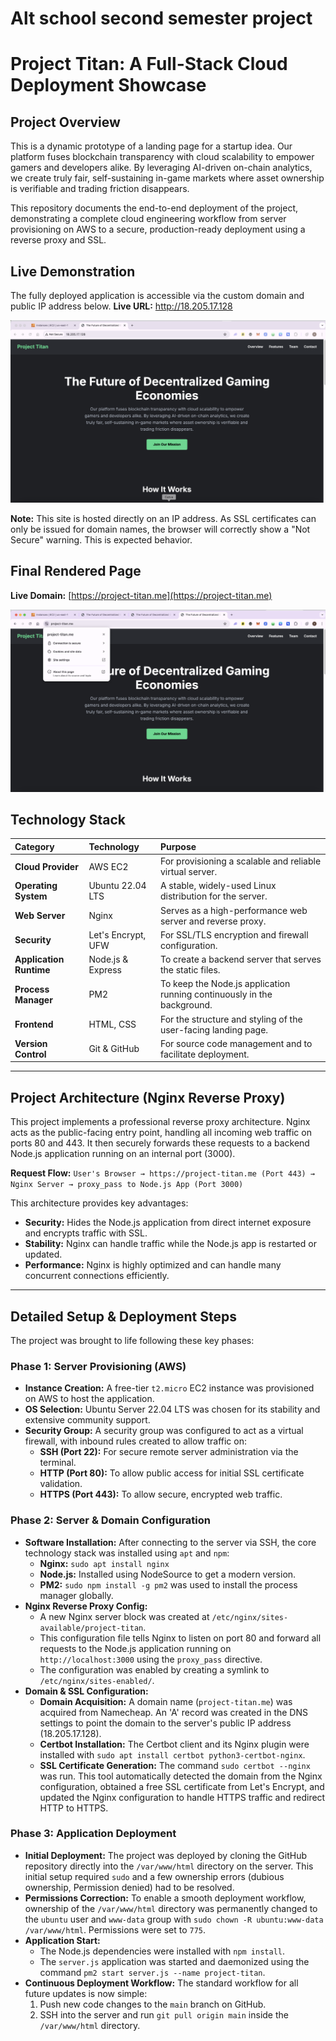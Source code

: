 # Alt school second semester project
# Project Titan: A Full-Stack Cloud Deployment Showcase

## Project Overview

This is a dynamic prototype of a landing page for a startup idea. Our platform fuses blockchain transparency with cloud scalability to empower gamers and developers alike. By leveraging AI-driven on-chain analytics, we create truly fair, self-sustaining in-game markets where asset ownership is verifiable and trading friction disappears.

This repository documents the end-to-end deployment of the project, demonstrating a complete cloud engineering workflow from server provisioning on AWS to a secure, production-ready deployment using a reverse proxy and SSL.

## Live Demonstration

The fully deployed application is accessible via the custom domain and public IP address below.
**Live URL:** http://18.205.17.128

![Before](assets/before.png)

**Note:** This site is hosted directly on an IP address. As SSL certificates can only be issued for domain names, the browser will correctly show a "Not Secure" warning. This is expected behavior.

## Final Rendered Page
**Live Domain:** [https://project-titan.me](https://project-titan.me)

![After](assets/after.png)

## Technology Stack

| Category | Technology | Purpose |
| :--- | :--- | :--- |
| **Cloud Provider** | AWS EC2 | For provisioning a scalable and reliable virtual server. |
| **Operating System**| Ubuntu 22.04 LTS | A stable, widely-used Linux distribution for the server. |
| **Web Server** | Nginx | Serves as a high-performance web server and reverse proxy. |
| **Security** | Let's Encrypt, UFW | For SSL/TLS encryption and firewall configuration. |
| **Application Runtime**| Node.js & Express | To create a backend server that serves the static files. |
| **Process Manager** | PM2 | To keep the Node.js application running continuously in the background. |
| **Frontend** | HTML, CSS | For the structure and styling of the user-facing landing page. |
| **Version Control** | Git & GitHub | For source code management and to facilitate deployment. |

---

## Project Architecture (Nginx Reverse Proxy)

This project implements a professional reverse proxy architecture. Nginx acts as the public-facing entry point, handling all incoming web traffic on ports 80 and 443. It then securely forwards these requests to a backend Node.js application running on an internal port (3000).

**Request Flow:**
`User's Browser → https://project-titan.me (Port 443) → Nginx Server → proxy_pass to Node.js App (Port 3000)`

This architecture provides key advantages:

- **Security:** Hides the Node.js application from direct internet exposure and encrypts traffic with SSL.
- **Stability:** Nginx can handle traffic while the Node.js app is restarted or updated.
- **Performance:** Nginx is highly optimized and can handle many concurrent connections efficiently.

---

## Detailed Setup & Deployment Steps

The project was brought to life following these key phases:

### Phase 1: Server Provisioning (AWS)

- **Instance Creation:** A free-tier `t2.micro` EC2 instance was provisioned on AWS to host the application.
- **OS Selection:** Ubuntu Server 22.04 LTS was chosen for its stability and extensive community support.
- **Security Group:** A security group was configured to act as a virtual firewall, with inbound rules created to allow traffic on:
    - **SSH (Port 22):** For secure remote server administration via the terminal.
    - **HTTP (Port 80):** To allow public access for initial SSL certificate validation.
    - **HTTPS (Port 443):** To allow secure, encrypted web traffic.

### Phase 2: Server & Domain Configuration

- **Software Installation:** After connecting to the server via SSH, the core technology stack was installed using `apt` and `npm`:
    - **Nginx:** `sudo apt install nginx`
    - **Node.js:** Installed using NodeSource to get a modern version.
    - **PM2:** `sudo npm install -g pm2` was used to install the process manager globally.
- **Nginx Reverse Proxy Config:**
    - A new Nginx server block was created at `/etc/nginx/sites-available/project-titan`.
    - This configuration file tells Nginx to listen on port 80 and forward all requests to the Node.js application running on `http://localhost:3000` using the `proxy_pass` directive.
    - The configuration was enabled by creating a symlink to `/etc/nginx/sites-enabled/`.
- **Domain & SSL Configuration:**
    - **Domain Acquisition:** A domain name (`project-titan.me`) was acquired from Namecheap. An 'A' record was created in the DNS settings to point the domain to the server's public IP address (18.205.17.128).
    - **Certbot Installation:** The Certbot client and its Nginx plugin were installed with `sudo apt install certbot python3-certbot-nginx`.
    - **SSL Certificate Generation:** The command `sudo certbot --nginx` was run. This tool automatically detected the domain from the Nginx configuration, obtained a free SSL certificate from Let's Encrypt, and updated the Nginx configuration to handle HTTPS traffic and redirect HTTP to HTTPS.

### Phase 3: Application Deployment

- **Initial Deployment:** The project was deployed by cloning the GitHub repository directly into the `/var/www/html` directory on the server. This initial setup required `sudo` and a few ownership errors (dubious ownership, Permission denied) had to be resolved.
- **Permissions Correction:** To enable a smooth deployment workflow, ownership of the `/var/www/html` directory was permanently changed to the `ubuntu` user and `www-data` group with `sudo chown -R ubuntu:www-data /var/www/html`. Permissions were set to `775`.
- **Application Start:**
    - The Node.js dependencies were installed with `npm install`.
    - The `server.js` application was started and daemonized using the command `pm2 start server.js --name project-titan`.
- **Continuous Deployment Workflow:** The standard workflow for all future updates is now simple:
    1. Push new code changes to the `main` branch on GitHub.
    2. SSH into the server and run `git pull origin main` inside the `/var/www/html` directory.